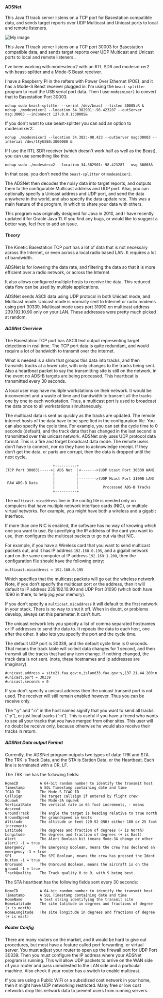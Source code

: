 #### ADSNet

This Java 11 track server listens on a TCP port for Basestation compatible data, and sends target reports over UDP Multicast and Unicast ports to local and remote listeners.

![My image](https://raw.githubusercontent.com/srsampson/ADSNet/master/sample.png)

This Java 11 track server listens on a TCP port 30003 for Basestation compatible data, and sends target reports over UDP Multicast and Unicast ports to local and remote listeners..

I've been working with modesdeco2 with an RTL SDR and modesmixer2 with beast-splitter and a Mode-S Beast receiver.

I have a Raspberry PI in the rafters with Power Over Ethernet (POE), and it has a Mode-S Beast receiver plugged in. I'm using the ```beast-splitter``` program to read the USB serial port data. Then I use ```modesmixer2``` to convert that to Basestation Port 30003.
```
nohup sudo beast-splitter --serial /dev/beast --listen 30005:R &
nohup ./modesmixer2 --location 34.382901:-98.423287 --outServer msg:30003 --inConnect 127.0.0.1:30005&
```
If you don't want to use beast-splitter you can add an option to modesmixer2:
```
nohup ./modesmixer2 --location 34.382:-98.423 --outServer msg:30003 --inSerial /dev/ttyUSB0:3000000 &
```
If I use the RTL SDR receiver (which doesn't work half as well as the Beast), you can use something like this:
```
nohup sudo ./modesdeco2 --location 34.382901:-98.423287 --msg 30003&
```
In that case, you don't need the ```beast-splitter``` or ```modesmixer2```.

The ADSNet then decodes the noisy data into target reports, and outputs them to the configurable Multicast address and UDP port. Also, you can optionally specify a Unicast address and UDP port, and send the data anywhere in the world, and also specify the data update rate. This was a main feature of the program, in which to share your data with others.

This program was originally designed for Java in 2010, and I have recently updated it for Oracle Java 11. If you find any bugs, or would like to suggest a better way, feel free to add an issue.

##### Theory 
The Kinetic Basestation TCP port has a lot of data that is not necessary across the Internet, or even across a local radio
based LAN. It requires a lot of bandwidth.

ADSNet is for lowering the data rate, and filtering the data so that it is more efficient over a radio network, or across the Internet.

It also allows configured multiple hosts to receive the data. This reduced data flow can be used by multiple applications.

ADSNet sends ASCII data using UDP protocol in both Unicast mode, and Multicast mode. Unicast mode is normally sent to Internet or radio modems using port 30339. Multicast mode uses port 31090 on multicast address 239.192.10.90 only on your LAN. These addresses were pretty much picked at random.

##### ADSNet Overview
The Basestation TCP port has ASCII text output representing target detections in real time. The TCP port data is quite redundant, and would require a lot of bandwidth to transmit over the internet.

What is needed is a shim that groups this data into tracks, and then transmits tracks at a lower rate, with only changes to the tracks being sent. Also a heartbeat packet to say the transmitting site is still on the network, in the event no ADS-B targets are being processed. This heartbeat is transmitted every 30 seconds.

A local user may have multiple workstations on their network. It would be inconvenient and a waste of time and bandwidth to transmit all the tracks one by one to each workstation. Thus, a multicast port is used to broadcast the data once to all workstations simultaneously.

The multicast data is sent as quickly as the tracks are updated. The remote internet hosts of the data have to be specified in the configuration file. You can also specify the cycle time. For example, you can set the cycle time to 0 seconds (default), and the track data that has changed in the last second is transmitted over this unicast network. ADSNet only uses UDP protocol data format. This is a fire and forget broadcast data mode. The remote users don’t have to connect, nor do they have to acknowledge receipt. If they don’t get the data, or parts are corrupt, then the data is dropped until the next cycle.
```
                      +----------+
(TCP Port 30003)----->| ADS Net  |<------->(UDP Ucast Port 30339 WAN)
                      |          |
                      |          |-------->(UDP Mcast Port 31090 LAN)
 RAW ADS-B Data       |          |
                      |          |           Processed ADS-B Tracks
                      +----------+
```
The ```multicast.nicaddress``` line in the config file is needed only on computers that have multiple network interface cards (NIC), or multiple virtual networks. For example, you might have both a wireless and a gigabit interface.

If more than one NIC is enabled, the software has no way of knowing which one you want to use. By specifying the IP address of the card you want to use, then configures the multicast packets to go out via that NIC.

For example, if you have a Wireless card that you want to send multicast packets out, and it has IP address ```192.168.0.195```, and a gigabit network card on the same computer at IP address ```192.168.1.200```, then the configuration file should have the following entry:
```
multicast.nicaddress = 192.168.0.195
```
Which specifies that the multicast packets will go out the wireless network. Note, if you don’t specify the multicast port or the address, then it will default to IP address 239.192.10.90 and UDP Port 31090 (which both have 1090 in there, to help jog your memory).

If you don’t specify a ```multicast.nicaddress``` it will default to the first network in your stack. There is no way to shut it off. When in doubt, or problems develop, always set this parameter. It can’t hurt.

The unicast network lets you specify a list of comma separated hostnames or IP addresses to send the data to. It repeats the data to each host, one after the other. It also lets you specify the port and the cycle time.

The default UDP port is 30339, and the default cycle time is 0 seconds. That means the track table will collect data changes for 1 second, and then transmit all the tracks that had any item change. If nothing changed, the track data is not sent. (note, these hostnames and ip addresses are imaginary).
```
#unicast.address = site21.faa.gov:n,island33.faa.gov:y,137.21.44.200:n
#unicast.port = 30339
#unicast.seconds = 0
```
If you don’t specify a unicast.address then the unicast transmit port is not used. The receiver will still remain enabled however. Thus you can be receive only.

The “:y” and “:n” in the host names signify that you want to send all tracks (“:y”), or just local tracks (“:n”). This is useful if you have a friend who wants to see all your tracks that you have merged from other sites. This user will no doubt be receive only, because otherwise he would also receive their tracks in return.

##### ADSNet Data output Format
Currently, the ADSNet program outputs two types of data: TRK and STA. The TRK is Track Data, and the STA is Station Data, or the Heartbeat. Each line is terminated with a CR, LF.

The TRK line has the following fields:
```
HomeID          A 64-bit random number to identify the transmit host
Timestamp       A SQL Timestamp containing date and time
ICAO ID         The Mode-S ICAO ID
Callsign        The target callsign if entered by flight crew
Squawk          The Mode-3A squawk
VerticalRate    The vertical rate in 64 foot increments, - means descend
GroundTrack     The angle the target is heading relative to true north
GroundSpeed     The groundspeed in knots
Altitude        The altitude in feet (29.92 QNH) either 100 or 25 foot increments
Latitude        The degrees and fraction of degrees (+ is North)
Longitude       The degrees and fraction of degrees (+ is East)
Alert           The Alert Boolean bit (means Mode-3A change or other alert) -1 = true
Emergency       The Emergency Boolean, means the crew has declared an emergency -1 = true
SPI             The SPI Boolean, means the crew has pressed the Ident button -1 = true
OnGround        The OnGround Boolean, means the aircraft is on the ground -1 = true
TrackQuality    The Track quality 0 to 9, with 9 being best.
```
The STA heartbeat has the following fields sent every 30 seconds:
```
HomeID          A 64-bit random number to identify the transmit host
Timestamp       A SQL Timestamp containing date and time
HomeName        A text string identifying the transmit site
HomeLatitude    The site latitude in degrees and fractions of degree (+ is north)
HomeLongitude   The site longitude in degrees and fractions of degree (+ is east)
```
##### Router Config
There are many routers on the market, and it would be hard to give out procedures, but most have a feature called port forwarding, or virtual server. You must adjust your router to open up the firewall port for UDP Port 30339. Then you must configure the IP address where your ADSNet program is running. This will allow UDP packets to arrive on the WAN side of your router and pass unmolested to the LAN side and a particular machine. Also check if your router has a switch to enable multicast.

If you are using a Public WiFi or a subsidized cost network in your home, then it might have UDP networking restricted. Many free or low cost networks drop this network data to prevent users from running servers.
